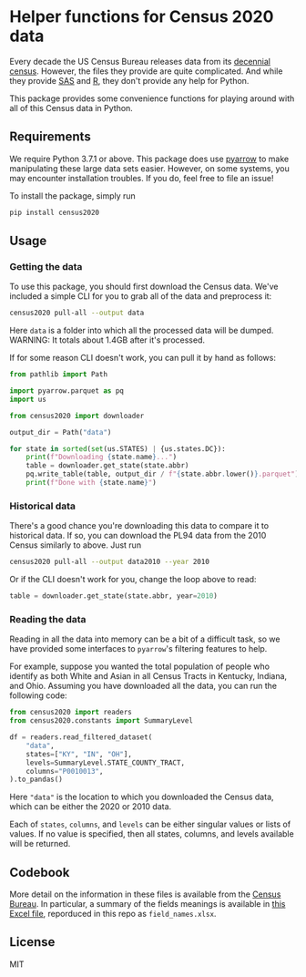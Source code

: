 # Helper functions for Census 2020 data

Every decade the US Census Bureau releases data from its [decennial census](https://www.census.gov/programs-surveys/decennial-census/about/rdo/summary-files.html).
However, the files they provide are quite complicated. And while they provide [SAS](https://www2.census.gov/programs-surveys/decennial/rdo/about/2020-census-program/Phase3/SupportMaterials/2020PL_SAS_import_scripts.zip) and [R](https://www2.census.gov/programs-surveys/decennial/rdo/about/2020-census-program/Phase3/SupportMaterials/2020PL_R_import_scripts.zip), they don't provide any help for Python.

This package provides some convenience functions for playing around with all of this
Census data in Python.

## Requirements

We require Python 3.7.1 or above. This package does use [pyarrow](https://arrow.apache.org/docs/python/install.html) to make manipulating these large data sets easier. However, on some systems, you may encounter installation troubles. If you do, feel free to file an issue!

To install the package, simply run

```bash
pip install census2020
```

## Usage

### Getting the data

To use this package, you should first download the Census data. We've included a simple
CLI for you to grab all of the data and preprocess it:

```bash
census2020 pull-all --output data
```

Here `data` is a folder into which all the processed data will be dumped. WARNING: It
totals about 1.4GB after it's processed.

If for some reason CLI doesn't work, you can pull it by hand as follows:

```python
from pathlib import Path

import pyarrow.parquet as pq
import us

from census2020 import downloader

output_dir = Path("data")

for state in sorted(set(us.STATES) | {us.states.DC}):
    print(f"Downloading {state.name}...")
    table = downloader.get_state(state.abbr)
    pq.write_table(table, output_dir / f"{state.abbr.lower()}.parquet")
    print(f"Done with {state.name}")
```

### Historical data

There's a good chance you're downloading this data to compare it to historical data.
If so, you can download the PL94 data from the 2010 Census similarly to above. Just
run

```bash
census2020 pull-all --output data2010 --year 2010
```

Or if the CLI doesn't work for you, change the loop above to read:

```python
table = downloader.get_state(state.abbr, year=2010)
```

### Reading the data

Reading in all the data into memory can be a bit of a difficult task, so we have
provided some interfaces to `pyarrow`'s filtering features to help.

For example, suppose you wanted the total population of people who identify as both
White and Asian in all Census Tracts in Kentucky, Indiana, and Ohio. Assuming you
have downloaded all the data, you can run the following code:

```python
from census2020 import readers
from census2020.constants import SummaryLevel

df = readers.read_filtered_dataset(
    "data",
    states=["KY", "IN", "OH"],
    levels=SummaryLevel.STATE_COUNTY_TRACT,
    columns="P0010013",
).to_pandas()
```

Here `"data"` is the location to which you downloaded the Census data, which can be
either the 2020 or 2010 data.

Each of `states`, `columns`, and `levels` can be either singular values or lists of
values. If no value is specified, then all states, columns, and levels available
will be returned.

## Codebook

More detail on the information in these files is available from the [Census Bureau](https://www.census.gov/programs-surveys/decennial-census/about/rdo/summary-files.html). In particular, a summary of the fields meanings is available in [this Excel file](https://www2.census.gov/programs-surveys/decennial/rdo/about/2020-census-program/Phase3/SupportMaterials/2020_PLSummaryFile_FieldNames.xlsx), reporduced in this repo as `field_names.xlsx`.

## License

MIT